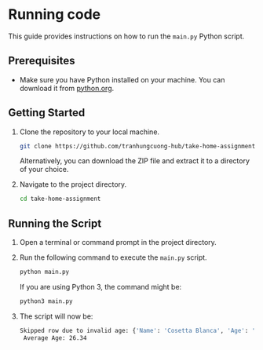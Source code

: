 # Running code

This guide provides instructions on how to run the `main.py` Python script.

## Prerequisites

- Make sure you have Python installed on your machine. You can download it from [python.org](https://www.python.org/downloads/).

## Getting Started

1. Clone the repository to your local machine.

    ```bash
    git clone https://github.com/tranhungcuong-hub/take-home-assignment.git
    ```

    Alternatively, you can download the ZIP file and extract it to a directory of your choice.

2. Navigate to the project directory.

    ```bash
    cd take-home-assignment
    ```

## Running the Script

1. Open a terminal or command prompt in the project directory.

2. Run the following command to execute the `main.py` script.

    ```bash
    python main.py
    ```

    If you are using Python 3, the command might be:

    ```bash
    python3 main.py
    ```

3. The script will now be:
   ```bash
   Skipped row due to invalid age: {'Name': 'Cosetta Blanca', 'Age': ''}
    Average Age: 26.34
   ```
